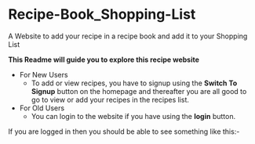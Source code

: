 # Recipe-Book_Shopping-List
A Website to add your recipe in a recipe book and  add it to your Shopping List

**This Readme will guide you to explore this recipe website**
- For New Users
  - To add or view recipes, you have to signup using the **Switch To Signup** button on the homepage and thereafter you are all good to go to view or add your recipes in the recipes list.
- For Old Users
  - You can login to the website if you have using the **login** button.
 
If you are logged in then you should be able to see something like this:-

